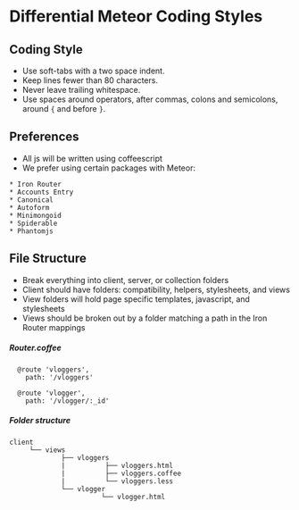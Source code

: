 # Differential Meteor Coding Styles

## Coding Style

* Use soft-tabs with a two space indent.
* Keep lines fewer than 80 characters.
* Never leave trailing whitespace.
* Use spaces around operators, after commas, colons and semicolons, around ````{```` and before ````}````.

## Preferences

* All js will be written using coffeescript
* We prefer using certain packages with Meteor:

````
* Iron Router
* Accounts Entry
* Canonical
* Autoform
* Minimongoid
* Spiderable
* Phantomjs
````

## File Structure

* Break everything into client, server, or collection folders
* Client should have folders: compatibility, helpers, stylesheets, and views
* View folders will hold page specific templates, javascript, and stylesheets
* Views should be broken out by a folder matching a path in the Iron Router mappings

##### Router.coffee
````
  @route 'vloggers',
    path: '/vloggers'

  @route 'vlogger',
    path: '/vlogger/:_id'

````

##### Folder structure
````
client
     └── views
             ├── vloggers
             |          ├── vloggers.html
             |          ├── vloggers.coffee
             |          └── vloggers.less
             └── vlogger
                       └── vlogger.html

````
